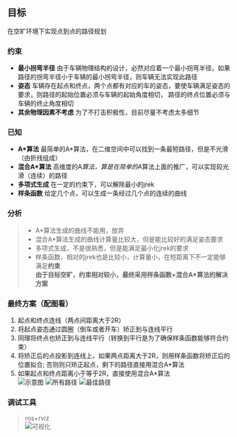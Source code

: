 ## 目标
在空旷环境下实现点到点的路径规划
### 约束
+ **最小拐弯半径** 由于车辆物理结构的设计，必然对应着一个最小拐弯半径，如果路径的拐弯半径小于车辆的最小拐弯半径，则车辆无法实现此路径
+ **姿态** 车辆存在起点和终点，两个点都有对应的车的姿态，要使车辆满足姿态的要求，则路径的起始位置必须与车辆的起始角度相切，
路径的终点位置必须与车辆的终止角度相切
+ **其余物理因素不考虑** 为了不打击积极性，目前尽量不考虑太多细节
### 已知
+ **A*算法**  最简单的A*算法，在二维空间中可以找到一条最短路径，但是不光滑（由折线组成）
+ **混合A*算法** 高维度的A*算法，算是在简单的A*算法上面的推广，可以实现较光滑（连续）的路径
+ **多项式生成** 在一定的约束下，可以解除最小的jrek
+ **样条函数** 给定几个点，可以生成一条经过几个点的连续的曲线
### 分析
>  + A*算法生成的曲线不能用，放弃
> + 混合A*算法生成的曲线计算量比较大，但是能比较好的满足姿态要求
>  + 多项式生成，不是很熟悉，但是能满足最小化jrek的要求
> +  样条函数，相对的jrek也是比较小，计算量小，在短距离下不一定能够满足**约束**<br>
**由于目标空旷，约束相对较小，最终采用样条函数+混合A*算法的解决方案**
### 最终方案（配图看）
1. 起点和终点连线（两点间距离大于2R）
2. 将起点姿态通过圆圈（倒车或者开车）矫正到与连线平行
3. 同理将终点也矫正到与连线平行（转换到平行是为了确保样条函数能够符合约束）
4. 将矫正后的点投影到连线上，如果两点距离大于2R，则用样条函数将矫正后的位置拟合;
否则则只矫正起点，剩下的路径直接用混合A*算法
5. 如果起点和终点距离小于等于2R，直接使用混合A*算法<br/>
![示意图](https://github.com/LittleDang/fireFly-test/blob/master/myPathPlanner/myDrawPath2.png "示意图")
![所有路径](https://github.com/LittleDang/fireFly-test/blob/master/myPathPlanner/myDrawPath3.png "所有路径")
![最佳路径](https://github.com/LittleDang/fireFly-test/blob/master/myPathPlanner/myDrawPath.png "最佳路径")
### 调试工具
> ros+rviz</br>
![可视化](https://github.com/LittleDang/fireFly-test/blob/master/myPathPlanner/path.png "可视化")
